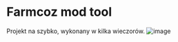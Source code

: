 # Farmcoz mod tool

Projekt na szybko, wykonany w kilka wieczorów.
![image](https://github.com/PolsatGraniePL/Farmcoz-mod-tool/assets/88681446/af51b5b4-9495-4454-8b04-5b5aec57d80d)


